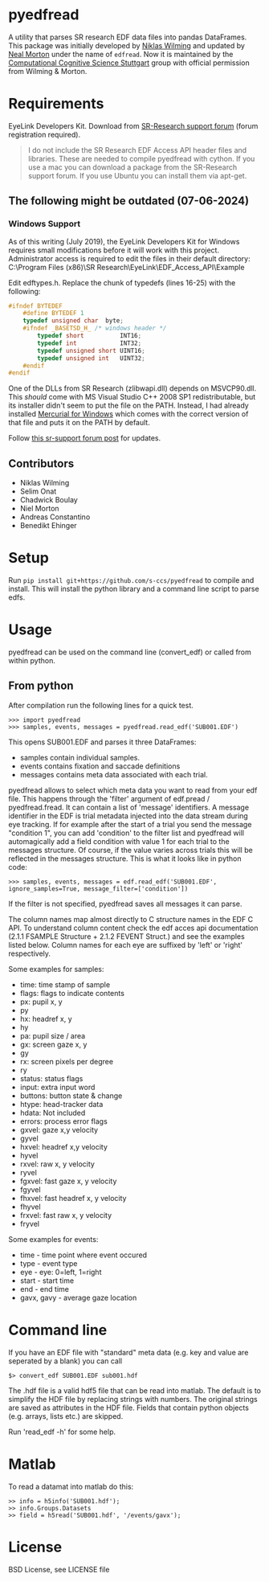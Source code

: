 pyedfread
=======

A utility that parses SR research EDF data files into pandas DataFrames.
This package was initially developed by [Niklas Wilming](https://github.com/nwilming/) and updated by [Neal Morton](https://github.com/mortonne/) under the name of `edfread`. Now it is maintained by the [Computational Cognitive Science Stuttgart](www.s-ccs.de) group with official permission from Wilming & Morton.

Requirements
============

EyeLink Developers Kit. Download from [SR-Research support forum](https://www.sr-support.com/forum/downloads/eyelink-display-software)
 (forum registration required).

 > I do not include the SR Research EDF Access API header files and libraries.
 > These are needed to compile pyedfread with cython. If you use a mac you can
 > download a package from the SR-Research support forum. If you use Ubuntu you
 > can install them via apt-get.
 


## The following might be outdated (07-06-2024)
### Windows Support
As of this writing (July 2019), the EyeLink Developers Kit for Windows requires small modifications
before it will work with this project. Administrator access is required to edit the files
in their default directory: C:\Program Files (x86)\SR Research\EyeLink\EDF_Access_API\Example

Edit edftypes.h. Replace the chunk of typedefs (lines 16-25) with the following:
```C
#ifndef BYTEDEF
	#define BYTEDEF 1
	typedef unsigned char  byte;
	#ifndef _BASETSD_H_ /* windows header */
		typedef short          INT16;
		typedef int            INT32;
		typedef unsigned short UINT16;
		typedef unsigned int   UINT32;
	#endif
#endif
```

One of the DLLs from SR Research (zlibwapi.dll) depends on MSVCP90.dll.
This _should_ come with MS Visual Studio C++ 2008 SP1 redistributable, but its installer didn't seem to put the file on the PATH.
Instead, I had already installed [Mercurial for Windows](https://www.mercurial-scm.org/release/windows/mercurial-4.9.1-x64.msi)
which comes with the correct version of that file and puts it on the PATH by default.

Follow [this sr-support forum post](https://www.sr-support.com/forum/eyelink/programming/56478-edf_data-h-use-uint8-instead-of-byte)
for updates.
 
## Contributors
- Niklas Wilming
- Selim Onat
- Chadwick Boulay
- Niel Morton
- Andreas Constantino
- Benedikt Ehinger

Setup
=====

Run  `pip install git+https://github.com/s-ccs/pyedfread` to compile and install. This will install the
python library and a command line script to parse edfs.

Usage
=====

pyedfread can be used on the command line (convert_edf) or called from
within python.

From python
-----------

After compilation run the following lines for a quick test.

    >>> import pyedfread
    >>> samples, events, messages = pyedfread.read_edf('SUB001.EDF')

This opens SUB001.EDF and parses it three DataFrames:

 - samples contain individual samples.
 - events contains fixation and saccade definitions
 - messages contains meta data associated with each trial.

pyedfread allows to select which meta data you want to read from your edf file.
This happens through the 'filter' argument of edf.pread / pyedfread.fread. It can
contain a list of 'message' identifiers. A message identifier in the EDF is
trial metadata injected into the data stream during eye tracking. If
for example after the start of a trial you send the message "condition 1", you
can add 'condition' to the filter list and pyedfread will automagically add a
field condition with value 1 for each trial to the messages structure. Of course,
if the value varies across trials this will be reflected in the messages
structure. This is what it looks like in python code:

	>>> samples, events, messages = edf.read_edf('SUB001.EDF', ignore_samples=True, message_filter=['condition'])

If the filter is not specified, pyedfread saves all messages it can parse.

The column names map almost directly to C structure names in the EDF C API. To
understand column content check the edf acces api documentation (2.1.1 FSAMPLE
Structure + 2.1.2 FEVENT Struct.) and see the examples listed below. Column names
for each eye are suffixed by 'left' or 'right' respectively.

Some examples for samples:

- time: time stamp of sample
- flags: flags to indicate contents
- px: pupil x, y
- py
- hx: headref x, y
- hy
- pa: pupil size / area
- gx: screen gaze x, y
- gy
- rx: screen pixels per degree
- ry
- status: status flags
- input: extra input word
- buttons: button state & change
- htype: head-tracker data
- hdata: Not included
- errors: process error flags
- gxvel: gaze x,y velocity
- gyvel
- hxvel: headref x,y velocity
- hyvel
- rxvel: raw x, y velocity
- ryvel
- fgxvel: fast gaze x, y velocity
- fgyvel
- fhxvel: fast headref x, y velocity
- fhyvel
- frxvel: fast raw x, y velocity
- fryvel

Some examples for events:

 - time - time point where event occured
 - type - event type
 - eye - eye: 0=left, 1=right
 - start - start time
 - end - end time
 - gavx, gavy -  average gaze location


Command line
============

If you have an EDF file with "standard" meta data (e.g. key and value are seperated by a
blank) you can call

	$> convert_edf SUB001.EDF sub001.hdf

The .hdf file is a valid hdf5 file that can be read into matlab. The default is
to simplify the HDF file by replacing strings with numbers. The original strings
are saved as attributes in the HDF file. Fields that contain python objects (e.g.
arrays, lists etc.) are skipped.

Run 'read_edf -h' for some help.


Matlab
======

To read a datamat into matlab do this:

    >> info = h5info('SUB001.hdf');
    >> info.Groups.Datasets
    >> field = h5read('SUB001.hdf', '/events/gavx');


License
=======

BSD License, see LICENSE file

